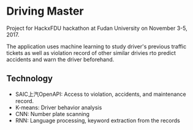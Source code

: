 # Driving Master

Project for HackxFDU hackathon at Fudan University on November 3-5, 2017.

The application uses machine learning to study driver's previous traffic tickets as well as violation record of other similar drivies rto predict accidents and warn the driver beforehand.

## Technology

- SAIC上汽OpenAPI: Access to violation, accidents, and maintenance record.
- K-means: Driver behavior analysis
- CNN: Number plate scanning
- RNN: Language processing, keyword extraction from the records
